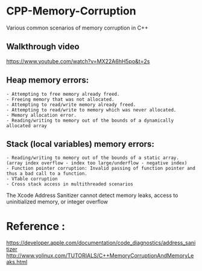 # CPP-Memory-Corruption
Various common scenarios of memory corruption in C++

## Walkthrough video
https://www.youtube.com/watch?v=MX22A6hH5po&t=2s


## Heap memory errors:

    - Attempting to free memory already freed.
    - Freeing memory that was not allocated.
    - Attempting to read/write memory already freed.
    - Attempting to read/write to memory which was never allocated.
    - Memory allocation error.
    - Reading/writing to memory out of the bounds of a dynamically allocated array

## Stack (local variables) memory errors:

    - Reading/writing to memory out of the bounds of a static array. (array index overflow - index too large/underflow - negative index)
    - Function pointer corruption: Invalid passing of function pointer and thus a bad call to a function.
    - VTable corruption
    - Cross stack access in multithreaded scenarios

The Xcode Address Sanitizer cannot detect memory leaks, access to uninitialized memory, or integer overflow
 
# Reference :
https://developer.apple.com/documentation/code_diagnostics/address_sanitizer
http://www.yolinux.com/TUTORIALS/C++MemoryCorruptionAndMemoryLeaks.html

